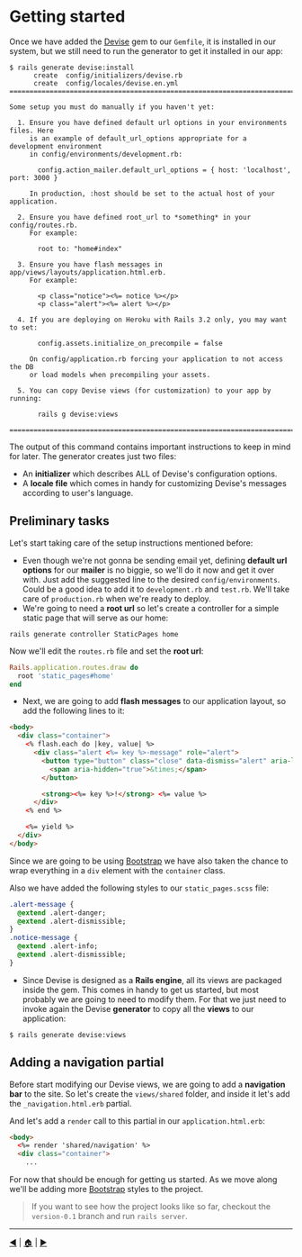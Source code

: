 # Getting started
Once we have added the [Devise][devise] gem to our `Gemfile`, it is installed in our system, but we still need to run the generator to get it installed in our app:
```
$ rails generate devise:install
      create  config/initializers/devise.rb
      create  config/locales/devise.en.yml
===============================================================================

Some setup you must do manually if you haven't yet:

  1. Ensure you have defined default url options in your environments files. Here
     is an example of default_url_options appropriate for a development environment
     in config/environments/development.rb:

       config.action_mailer.default_url_options = { host: 'localhost', port: 3000 }

     In production, :host should be set to the actual host of your application.

  2. Ensure you have defined root_url to *something* in your config/routes.rb.
     For example:

       root to: "home#index"

  3. Ensure you have flash messages in app/views/layouts/application.html.erb.
     For example:

       <p class="notice"><%= notice %></p>
       <p class="alert"><%= alert %></p>

  4. If you are deploying on Heroku with Rails 3.2 only, you may want to set:

       config.assets.initialize_on_precompile = false

     On config/application.rb forcing your application to not access the DB
     or load models when precompiling your assets.

  5. You can copy Devise views (for customization) to your app by running:

       rails g devise:views

===============================================================================
```

The output of this command contains important instructions to keep in mind for later. The generator creates just two files:
* An **initializer** which describes ALL of Devise's configuration options.
* A **locale file** which comes in handy for customizing Devise's messages according to user's language.

## Preliminary tasks
Let's start taking care of the setup instructions mentioned before:

* Even though we're not gonna be sending email yet, defining **default url options** for our **mailer** is no biggie, so we'll do it now and get it over with. Just add the suggested line to the desired `config/environments`. Could be a good idea to add it to `development.rb` and `test.rb`. We'll take care of `production.rb` when we're ready to deploy.
* We're going to need a **root url** so let's create a controller for a simple static page that will serve as our home:

```
rails generate controller StaticPages home
```

Now we'll edit the `routes.rb` file and set the **root url**:
```ruby
Rails.application.routes.draw do
  root 'static_pages#home'
end
```

* Next, we are going to add **flash messages** to our application layout, so add the following lines to it:
```html
<body>
  <div class="container">
    <% flash.each do |key, value| %>
      <div class="alert <%= key %>-message" role="alert">
        <button type="button" class="close" data-dismiss="alert" aria-label="Close">
          <span aria-hidden="true">&times;</span>
        </button>

        <strong><%= key %>!</strong> <%= value %>
      </div>
    <% end %>

    <%= yield %>
  </div>
</body>
```

Since we are going to be using [Bootstrap][bootie] we have also taken the chance to wrap everything in a `div` element with the `container` class.

Also we have added the following styles to our `static_pages.scss` file:

```sass
.alert-message {
  @extend .alert-danger;
  @extend .alert-dismissible;
}
.notice-message {
  @extend .alert-info;
  @extend .alert-dismissible;
}
```

* Since Devise is designed as a **Rails engine**, all its views are packaged inside the gem. This comes in handy to get us started, but most probably we are going to need to modify them. For that we just need to invoke again the Devise **generator** to copy all the **views** to our application:
```
$ rails generate devise:views
```

## Adding a navigation partial
Before start modifying our Devise views, we are going to add a **navigation bar** to the site. So let's create the `views/shared` folder, and inside it let's add the `_navigation.html.erb` partial.

And let's add a `render` call to this partial in our `application.html.erb`:

```html
<body>
  <%= render 'shared/navigation' %>
  <div class="container">
    ...
```

For now that should be enough for getting us started. As we move along we'll be adding more [Bootstrap][bootie] styles to the project.

> If you want to see how the project looks like so far, checkout the `version-0.1` branch and run `rails server`.

---
[:arrow_backward:][back] | [:house:][home] | [:arrow_forward:][next]

<!-- link references -->
[home]: ../README.md
[back]: installing.md
[next]: generating_devise_model.md

[devise]: https://github.com/plataformatec/devise
[bootie]: https://github.com/twbs/bootstrap-sass
